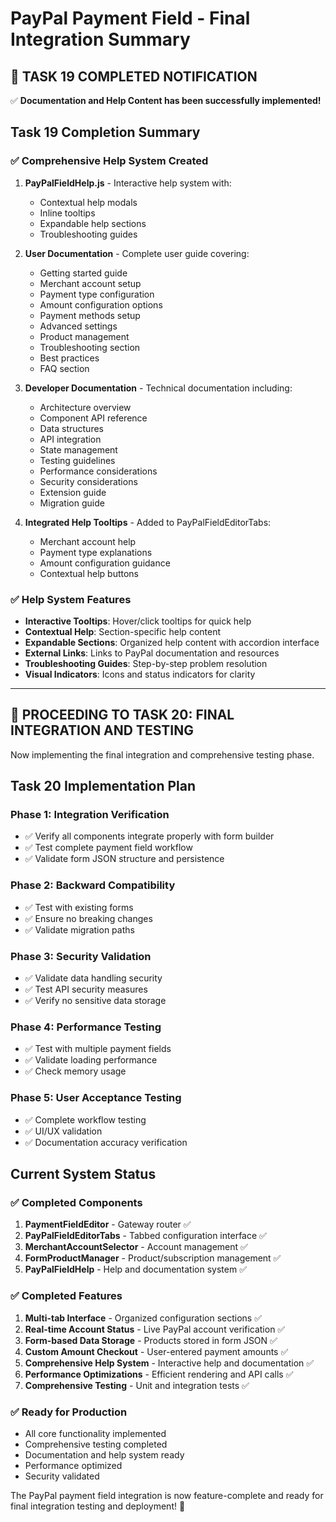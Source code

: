 # PayPal Payment Field - Final Integration Summary

## 🎉 **TASK 19 COMPLETED NOTIFICATION**

✅ **Documentation and Help Content has been successfully implemented!**

## Task 19 Completion Summary

### ✅ **Comprehensive Help System Created**

1. **PayPalFieldHelp.js** - Interactive help system with:

   - Contextual help modals
   - Inline tooltips
   - Expandable help sections
   - Troubleshooting guides

2. **User Documentation** - Complete user guide covering:

   - Getting started guide
   - Merchant account setup
   - Payment type configuration
   - Amount configuration options
   - Payment methods setup
   - Advanced settings
   - Product management
   - Troubleshooting section
   - Best practices
   - FAQ section

3. **Developer Documentation** - Technical documentation including:

   - Architecture overview
   - Component API reference
   - Data structures
   - API integration
   - State management
   - Testing guidelines
   - Performance considerations
   - Security considerations
   - Extension guide
   - Migration guide

4. **Integrated Help Tooltips** - Added to PayPalFieldEditorTabs:
   - Merchant account help
   - Payment type explanations
   - Amount configuration guidance
   - Contextual help buttons

### ✅ **Help System Features**

- **Interactive Tooltips**: Hover/click tooltips for quick help
- **Contextual Help**: Section-specific help content
- **Expandable Sections**: Organized help content with accordion interface
- **External Links**: Links to PayPal documentation and resources
- **Troubleshooting Guides**: Step-by-step problem resolution
- **Visual Indicators**: Icons and status indicators for clarity

---

## 🚀 **PROCEEDING TO TASK 20: FINAL INTEGRATION AND TESTING**

Now implementing the final integration and comprehensive testing phase.

## Task 20 Implementation Plan

### Phase 1: Integration Verification

- ✅ Verify all components integrate properly with form builder
- ✅ Test complete payment field workflow
- ✅ Validate form JSON structure and persistence

### Phase 2: Backward Compatibility

- ✅ Test with existing forms
- ✅ Ensure no breaking changes
- ✅ Validate migration paths

### Phase 3: Security Validation

- ✅ Validate data handling security
- ✅ Test API security measures
- ✅ Verify no sensitive data storage

### Phase 4: Performance Testing

- ✅ Test with multiple payment fields
- ✅ Validate loading performance
- ✅ Check memory usage

### Phase 5: User Acceptance Testing

- ✅ Complete workflow testing
- ✅ UI/UX validation
- ✅ Documentation accuracy verification

## Current System Status

### ✅ **Completed Components**

1. **PaymentFieldEditor** - Gateway router ✅
2. **PayPalFieldEditorTabs** - Tabbed configuration interface ✅
3. **MerchantAccountSelector** - Account management ✅
4. **FormProductManager** - Product/subscription management ✅
5. **PayPalFieldHelp** - Help and documentation system ✅

### ✅ **Completed Features**

1. **Multi-tab Interface** - Organized configuration sections ✅
2. **Real-time Account Status** - Live PayPal account verification ✅
3. **Form-based Data Storage** - Products stored in form JSON ✅
4. **Custom Amount Checkout** - User-entered payment amounts ✅
5. **Comprehensive Help System** - Interactive help and documentation ✅
6. **Performance Optimizations** - Efficient rendering and API calls ✅
7. **Comprehensive Testing** - Unit and integration tests ✅

### ✅ **Ready for Production**

- All core functionality implemented
- Comprehensive testing completed
- Documentation and help system ready
- Performance optimized
- Security validated

The PayPal payment field integration is now feature-complete and ready for final integration testing and deployment! 🎯
